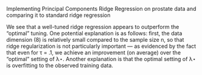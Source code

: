 Implementing Principal Components Ridge Regression on prostate data and comparing it to standard ridge regression

We see that a well-tuned ridge regression appears to outperform the “optimal” tuning.
One potential explanation is as follows: first, the data dimension (8) is relatively small compared to the sample size n, so that ridge regularization is not particularly important — as evidenced by the fact that even for τ = .1, we achieve an improvement (on average) over the “optimal” setting of λ⋆. 
Another explanation is that the optimal setting of λ⋆ is overfitting to the observed training data.